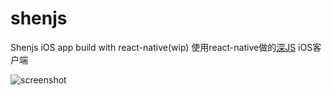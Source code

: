 shenjs
==========

Shenjs iOS app build with react-native(wip)
使用react-native做的[深JS](http://2015.jsconf.cn/) iOS客户端

![screenshot](https://cloud.githubusercontent.com/assets/1183541/7234030/f34d71fa-e7b6-11e4-91f3-3672c9955666.png)


